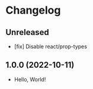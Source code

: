 # Changelog

## Unreleased

- [fix] Disable react/prop-types

## 1.0.0 (2022-10-11)

- Hello, World!
